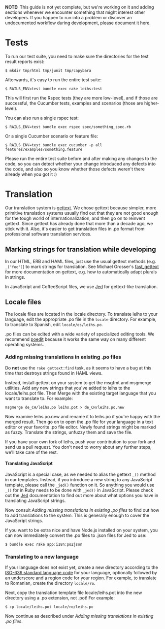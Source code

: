 **NOTE:** This guide is not yet complete, but we're working on it and adding sections whenever we encounter something that might interest other developers. If you happen to run into a problem or discover an undocumented workflow during development, please document it here.


# Tests

To run our test suite, you need to make sure the directories for the test result reports exist:

    $ mkdir tmp/html tmp/junit tmp/capybara

Afterwards, it's easy to run the entire test suite:

    $ RAILS_ENV=test bundle exec rake leihs:test

This will first run the Rspec tests (they are more low-level), and if those are successful, the Cucumber tests, examples and scenarios (those are higher-level).

You can also run a single rspec test:


    $ RAILS_ENV=test bundle exec rspec spec/something_spec.rb


Or a single Cucumber scenario or feature file:
    
    $ RAILS_ENV=test bundle exec cucumber -p all features/examples/something.feature

Please run the entire test suite before and after making any changes to the code, so you can detect whether your change introduced any defects into the code, and also so you know whether those defects weren't there already when you got it :)

# Translation

Our translation system is [gettext](http://www.gnu.org/software/gettext/). We chose gettext because simpler, more primitive translation systems usually find out that they are not good enough for the tough world of internationalization, and then go on to reinvent gettext. Since gettext has already done that more than a decade ago, we stick with it. Also, it's easier to get translation files in .po format from professional software translation services.

## Marking strings for translation while developing

In our HTML, ERB and HAML files, just use the usual gettext methods (e.g. `_("foo")`) to mark strings for translation. See Michael Grosser's [fast_gettext](https://github.com/grosser/fast_gettext) for more documentation on gettext, e.g. how to automatically adapt plurals in strings.

In JavaScript and CoffeeScript files, we use [Jed](http://slexaxton.github.com/Jed/) for gettext-like translation.

## Locale files

The locale files are located in the locale directory. To translate leihs to your language, edit the appropriate .po file in the `locale` directory. For example, to translate to Spanish, edit `locale/es/leihs.po`.

.po files can be edited with a wide variety of specialized editing tools. We recommend [poedit](http://www.poedit.net/) because it works the same way on many different operating systems.

### Adding missing translations in existing .po files

Do **not** use the `rake gettext:find` task, as it seems to have a bug at this time that destroys strings found in HAML views.

Instead, install gettext on your system to get the msgfmt and msgmerge utilities. Add any new strings that you've added to leihs to the locale/leihs.pot file. Then Merge with the existing target language that you want to translate to. For example:

    msgmerge de_CH/leihs.po leihs.pot > de_CH/leihs.po.new

Now examine leihs.po.new and rename it to leihs.po if you're happy with the merged result. Then go on to open the .po file for your language in a text editor or your favorite .po file editor. Newly found strings might be marked as fuzzy. Translate the strings, unfuzzy them and save the file.

If you have your own fork of leihs, push your contribution to your fork and send us a pull request. You don't need to worry about any further steps, we'll take care of the rest. 

#### Translating JavaScript

JavaScript is a special case, as we needed to alias the gettext `_()` method in our templates. Instead, if you introduce a new string to any JavaScript template, please call the `_jed()` function on it. So anything you would use `_()` for in Ruby needs to be done with `_jed()` in JavaScript. Please check out the [Jed](http://slexaxton.github.com/Jed/) documentation to find out more about what options you have in translating JavaScript strings.

Now consult _Adding missing translations in existing .po files_ to find out how to add translations to the system. This is generally enough to cover the JavaScript strings.

If you want to be extra nice and have Node.js installed on your system, you can now immediately convert the .po files to .json files for Jed to use:

    $ bundle exec rake app:i18n:po2json

### Translating to a new language

If your language does not exist yet, create a new directory according to the [ISO-639 standard language code](http://en.wikipedia.org/wiki/List_of_ISO_639-1_codes) for your language, optionally followed by an underscore and a region code for your region. For example, to translate to Romanian, create the directory `locale/ro`.

Next, copy the translation template file locale/leihs.pot into the new directory using a .po extension, not .pot! For example:

    $ cp locale/leihs.pot locale/ro/leihs.po

Now continue as described under _Adding missing translations in existing .po files_.


